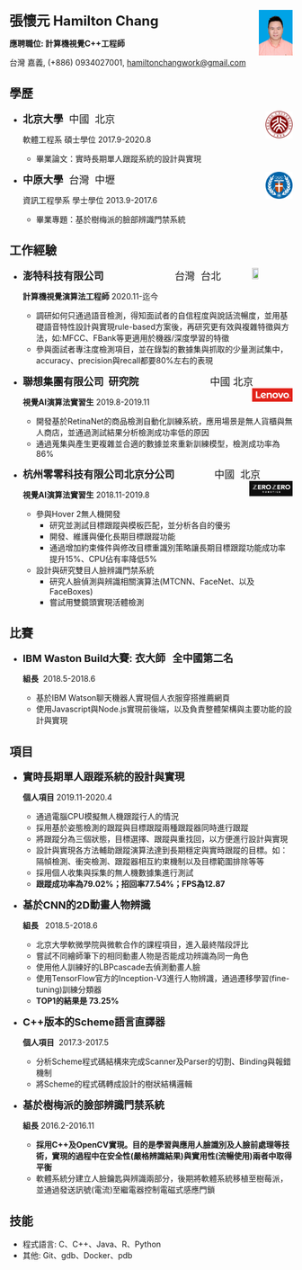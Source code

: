 <font size=5>**張懷元 Hamilton Chang**</font><img src=".\assets\pku_graduate_photo.jpg" align='right' height="12%" width="12%"/>

**應聘職位: 計算機視覺C++工程師**

台灣 嘉義, (+886) 0934027001, hamiltonchangwork@gmail.com

## 學歷

* <font size=4>**北京大學**  中國  北京</font><img src=".\assets\pku.png" align='right' height="10%" width="10%"/>

  軟體工程系  碩士學位  2017.9-2020.8

  * 畢業論文：實時長期單人跟蹤系統的設計與實現

* <font size=4>**中原大學**  台灣  中壢</font><img src=".\assets\CYCU.png" align='right' height="10%" width="10%"/>

  資訊工程學系  學士學位  2013.9-2017.6

  * 畢業專題：基於樹梅派的臉部辨識門禁系統

## 工作經驗

* <font size=4>**澎特科技有限公司**                         台灣  台北</font><img src="D:/%E7%B0%A1%E6%AD%B7%20Resume/version4/assets/patere.png" align='right' height="15%" width="15%"/>

  **計算機視覺演算法工程師**  2020.11-迄今

  * 調研如何只通過語音檢測，得知面試者的自信程度與說話流暢度，並用基礎語音特性設計與實現rule-based方案後，再研究更有效與複雜特徵與方法，如:MFCC、FBank等更適用於機器/深度學習的特徵
  * 參與面試者專注度檢測項目，並在錄製的數據集與抓取的少量測試集中，accuracy、precision與recall都要80%左右的表現

* <font size=4>**聯想集團有限公司  研究院**                         中國  北京</font><img src=".\assets\lenovo-logo.png" align='right' height="15%" width="15%"/>

  **視覺AI演算法實習生**  2019.8-2019.11

  * 開發基於RetinaNet的商品檢測自動化訓練系統，應用場景是無人貨櫃與無人商店，並通過測試結果分析檢測成功率低的原因
  * 通過蒐集與產生更複雜並合適的數據並來重新訓練模型，檢測成功率為86%

* <font size=4>**杭州零零科技有限公司北京分公司**              中國  北京</font><img src=".\assets\zerozero-logo.png" align='right' height="16%" width="16%"/>

  **視覺AI演算法實習生**  2018.11-2019.8

  * 參與Hover 2無人機開發
    * 研究並測試目標跟蹤與模板匹配，並分析各自的優劣
    * 開發、維護與優化長期目標跟蹤功能
    * 通過增加約束條件與修改目標重識別策略讓長期目標跟蹤功能成功率提升15%、CPU佔有率降低5%
  * 設計與研究雙目人臉辨識門禁系統
    * 研究人臉偵測與辨識相關演算法(MTCNN、FaceNet、以及FaceBoxes)
    * 嘗試用雙鏡頭實現活體檢測

## 比賽

* <font size=4>**IBM Waston Build大賽: 衣大師   全中國第二名**</font>

  **組長**  2018.5-2018.6
  * 基於IBM Watson聊天機器人實現個人衣服穿搭推薦網頁
  * 使用Javascript與Node.js實現前後端，以及負責整體架構與主要功能的設計與實現

## 項目

* <font size=4>**實時長期單人跟蹤系統的設計與實現**</font>

  **個人項目**   2019.11-2020.4

  * 通過電腦CPU模擬無人機跟蹤行人的情況
  * 採用基於姿態檢測的跟蹤與目標跟蹤兩種跟蹤器同時進行跟蹤
  * 將跟蹤分為三個狀態，目標選擇、跟蹤與重找回，以方便進行設計與實現
  * 設計與實現各方法輔助跟蹤演算法達到長期穩定與實時跟蹤的目標。如：隔幀檢測、衝突檢測、跟蹤器相互約束機制以及目標範圍排除等等
  * 採用個人收集與採集的無人機數據集進行測試
  * **跟蹤成功率為79.02%；招回率77.54%；FPS為12.87**

* <font size=4>**基於CNN的2D動畫人物辨識**</font>  

  **組長**   2018.5-2018.6

  * 北京大學軟微學院與微軟合作的課程項目，進入最終階段評比
  * 嘗試不同繪師筆下的相同動畫人物是否能成功辨識為同一角色
  * 使用他人訓練好的LBPcascade去偵測動畫人臉
  * 使用TensorFlow官方的Inception-V3進行人物辨識，通過遷移學習(fine-tuning)訓練分類器
  * **TOP1的結果是 73.25%**

* <font size=4>**C++版本的Scheme語言直譯器**</font>

  **個人項目**  2017.3-2017.5

  * 分析Scheme程式碼結構來完成Scanner及Parser的切割、Binding與報錯機制
  * 將Scheme的程式碼轉成設計的樹狀結構邏輯

* <font size=4>**基於樹梅派的臉部辨識門禁系統**</font>

  **組長**   2016.2-2016.11

  - **採用C++及OpenCV實現。目的是學習與應用人臉識別及人臉前處理等技術，實現的過程中在安全性(嚴格辨識結果)與實用性(流暢使用)兩者中取得平衡**
  - 軟體系統分建立人臉鑰匙與辨識兩部分，後期將軟體系統移植至樹莓派，並通過發送訊號(電流)至繼電器控制電磁式感應門鎖

## 技能

* 程式語言: C、C++、Java、R、Python
* 其他: Git、gdb、Docker、pdb

